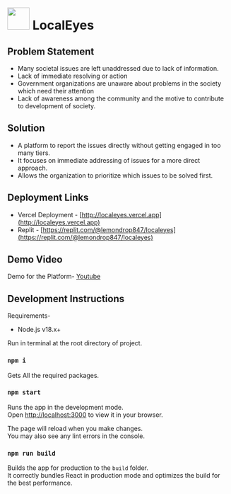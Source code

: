 # <img src="https://i.postimg.cc/50t00gHK/logo-zd-SEr-Wi-R-transformed.png" width="50px"> LocalEyes

## Problem Statement
- Many societal issues are left unaddressed due to lack of information.
- Lack of immediate resolving or action 
- Government organizations are unaware about problems in the society which need their attention
- Lack of awareness among the community and the motive to contribute to development of society.

## Solution

- A platform to report the issues directly without getting engaged in too many tiers.
- It focuses on immediate addressing of issues for a more direct approach.
- Allows the organization to prioritize which issues to be solved first.

## Deployment Links

- Vercel Deployment - [http://localeyes.vercel.app](http://localeyes.vercel.app)
- Replit - [https://replit.com/@lemondrop847/localeyes](https://replit.com/@lemondrop847/localeyes)

## Demo Video
Demo for the Platform- [Youtube](http://localeyes.vercel.app)

## Development Instructions
Requirements-
- Node.js v18.x+

Run in terminal at the root directory of project.
### `npm i`

Gets All the required packages.

### `npm start`

Runs the app in the development mode.\
Open [http://localhost:3000](http://localhost:3000) to view it in your browser.

The page will reload when you make changes.\
You may also see any lint errors in the console.

### `npm run build`

Builds the app for production to the `build` folder.\
It correctly bundles React in production mode and optimizes the build for the best performance.
